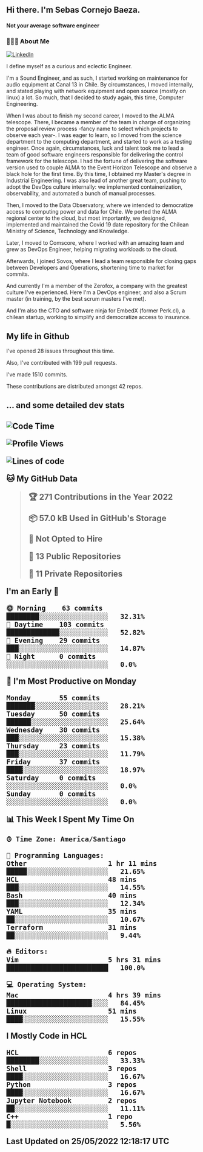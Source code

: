<h2> Hi there.  I'm Sebas Cornejo Baeza.</h2>
<h4> Not your average software engineer</h4>
<h3> 👨🏻‍💻 About Me </h3>
<a href="http://linkedin.com/in/sebastian-cornejo-baeza/"><img alt="LinkedIn" src="https://img.shields.io/badge/Sebas%20Cornejo%20-informational?style=appveyor&logo=linkedin"></a>


I define myself as a curious and eclectic Engineer.

I'm a Sound Engineer, and as such, I started working on maintenance for audio equipment at Canal 13 in Chile.
By circumstances, I moved internally, and stated playing with network equipment and open source (mostly on linux) 
a lot. So much, that I decided to study again, this time, Computer Engineering.

When I was about to finish my second career, I moved to the ALMA telescope. There, I became a member of the team
in charge of organizing the proposal review process -fancy name to select which projects to observe each year-. 
I was eager to learn, so I moved from the science department to the computing department, and started to work as 
a testing engineer. Once again, circumstances, luck and talent took me to lead a team of good software engineers 
responsible for delivering the control framework for the telescope. I had the fortune of delivering the software
version used to couple ALMA to the Event Horizon Telescope and observe a black hole for the first time.
By this time, I obtained my Master's degree in Industrial Engineering.
I was also lead of another great team, pushing to adopt the DevOps culture internally: we implemented containerization, observability, and automated a bunch of manual processes.

Then, I moved to the Data Observatory, where we intended to democratize access to computing power
and data for Chile. We ported the ALMA regional center to the cloud, but most importantly, we designed, implemented
and maintained the Covid 19 date repository for the Chilean Ministry of Science, Technology and Knowledge.

Later, I moved to Comscore, where I worked with an amazing team and grew as DevOps Engineer, helping migrating workloads to the cloud.

Afterwards, I joined Sovos, where I lead a team responsible for closing gaps between Developers and Operations, shortening time to market for commits.

And currently I'm a member of the Zerofox, a company with the greatest culture I've experienced. Here I'm a DevOps
engineer, and also a Scrum master (in training, by the best scrum masters I've met).
 
And I'm also the CTO and software ninja for EmbedX (former Perk.cl), a chilean startup, working to simplify and democratize access to insurance.

<h2> My life in Github </h2>

I've opened 28 issues throughout this time.

Also, I've contributed with 199 pull requests.

I've made 1510 commits.

These contributions are distributed amongst 42 repos.

<h2>... and some detailed dev stats<h2>

<!--START_SECTION:waka-->
![Code Time](http://img.shields.io/badge/Code%20Time-0%20secs-blue)

![Profile Views](http://img.shields.io/badge/Profile%20Views-23-blue)

![Lines of code](https://img.shields.io/badge/From%20Hello%20World%20I%27ve%20Written-603%20Thousand%20lines%20of%20code-blue)

**🐱 My GitHub Data** 

> 🏆 271 Contributions in the Year 2022
 > 
> 📦 57.0 kB Used in GitHub's Storage 
 > 
> 🚫 Not Opted to Hire
 > 
> 📜 13 Public Repositories 
 > 
> 🔑 11 Private Repositories  
 > 
**I'm an Early 🐤** 

```text
🌞 Morning    63 commits     ████████░░░░░░░░░░░░░░░░░   32.31% 
🌆 Daytime    103 commits    █████████████░░░░░░░░░░░░   52.82% 
🌃 Evening    29 commits     ███░░░░░░░░░░░░░░░░░░░░░░   14.87% 
🌙 Night      0 commits      ░░░░░░░░░░░░░░░░░░░░░░░░░   0.0%

```
📅 **I'm Most Productive on Monday** 

```text
Monday       55 commits     ███████░░░░░░░░░░░░░░░░░░   28.21% 
Tuesday      50 commits     ██████░░░░░░░░░░░░░░░░░░░   25.64% 
Wednesday    30 commits     ███░░░░░░░░░░░░░░░░░░░░░░   15.38% 
Thursday     23 commits     ███░░░░░░░░░░░░░░░░░░░░░░   11.79% 
Friday       37 commits     ████░░░░░░░░░░░░░░░░░░░░░   18.97% 
Saturday     0 commits      ░░░░░░░░░░░░░░░░░░░░░░░░░   0.0% 
Sunday       0 commits      ░░░░░░░░░░░░░░░░░░░░░░░░░   0.0%

```


📊 **This Week I Spent My Time On** 

```text
⌚︎ Time Zone: America/Santiago

💬 Programming Languages: 
Other                    1 hr 11 mins        █████░░░░░░░░░░░░░░░░░░░░   21.65% 
HCL                      48 mins             ███░░░░░░░░░░░░░░░░░░░░░░   14.55% 
Bash                     40 mins             ███░░░░░░░░░░░░░░░░░░░░░░   12.34% 
YAML                     35 mins             ██░░░░░░░░░░░░░░░░░░░░░░░   10.67% 
Terraform                31 mins             ██░░░░░░░░░░░░░░░░░░░░░░░   9.44%

🔥 Editors: 
Vim                      5 hrs 31 mins       █████████████████████████   100.0%

💻 Operating System: 
Mac                      4 hrs 39 mins       █████████████████████░░░░   84.45% 
Linux                    51 mins             ████░░░░░░░░░░░░░░░░░░░░░   15.55%

```

**I Mostly Code in HCL** 

```text
HCL                      6 repos             ████████░░░░░░░░░░░░░░░░░   33.33% 
Shell                    3 repos             ████░░░░░░░░░░░░░░░░░░░░░   16.67% 
Python                   3 repos             ████░░░░░░░░░░░░░░░░░░░░░   16.67% 
Jupyter Notebook         2 repos             ██░░░░░░░░░░░░░░░░░░░░░░░   11.11% 
C++                      1 repo              █░░░░░░░░░░░░░░░░░░░░░░░░   5.56%

```



 Last Updated on 25/05/2022 12:18:17 UTC
<!--END_SECTION:waka-->
